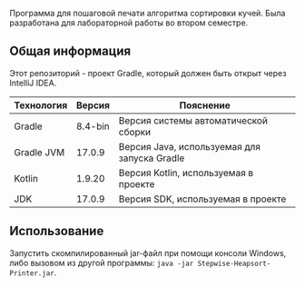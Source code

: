 Программа для пошаговой печати алгоритма сортировки кучей. Была разработана для лабораторной работы во втором семестре.

## Общая информация

Этот репозиторий - проект Gradle, который должен быть открыт через IntelliJ IDEA.

| Технология | Версия  | Пояснение                                    |
|------------|---------|----------------------------------------------|
| Gradle     | 8.4-bin | Версия системы автоматической сборки         |
| Gradle JVM | 17.0.9  | Версия Java, используемая для запуска Gradle |
| Kotlin     | 1.9.20  | Версия Kotlin, используемая в проекте        |
| JDK        | 17.0.9  | Версия SDK, используемая в проекте           |

## Использование

Запустить скомпилированный jar-файл при помощи консоли Windows, либо вызовом из другой программы: `java -jar Stepwise-Heapsort-Printer.jar`.
